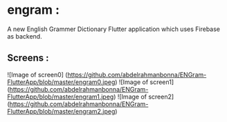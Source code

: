 # engram :

A new English Grammer Dictionary Flutter application which uses Firebase as backend.

## Screens :
![Image of screen0]
(https://github.com/abdelrahmanbonna/ENGram-FlutterApp/blob/master/engram0.jpeg)
![Image of screen1]
(https://github.com/abdelrahmanbonna/ENGram-FlutterApp/blob/master/engram1.jpeg)
![Image of screen2]
(https://github.com/abdelrahmanbonna/ENGram-FlutterApp/blob/master/engram2.jpeg)
